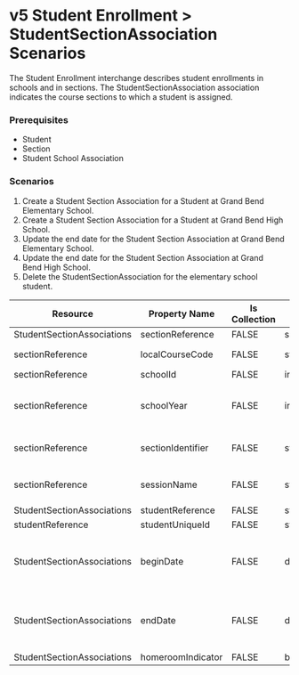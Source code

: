 # v5 Student Enrollment > StudentSectionAssociation Scenarios

The Student Enrollment interchange describes student enrollments in schools and
in sections.
The StudentSectionAssociation association indicates the course sections to which
a student is assigned.

### **Prerequisites**

* Student
* Section
* Student School Association

### Scenarios

1. Create a Student Section Association for a Student at Grand Bend Elementary
    School.
2. Create a Student Section Association for a Student at Grand Bend High
    School.
3. Update the end date for the Student Section Association at Grand Bend
    Elementary School.
4. Update the end date for the Student Section Association at Grand Bend High
    School.
5. Delete the StudentSectionAssociation for the elementary school student.

| Resource | Property Name | Is Collection | Data Type | Required / Optional | Scenario 1  <br/>POST | Scenario 2  <br/>POST | Scenario 3  <br/>PUT | Scenario 4  <br/>PUT |
| --- | --- | --- | --- | --- | --- | --- | --- | --- |
| StudentSectionAssociations | sectionReference | FALSE | sectionReference | REQUIRED |     |     |     |     |
| sectionReference | localCourseCode | FALSE | string | REQUIRED | ["ELA-01"  if possible<br/><br/>| system value] | ["ALG-2"  if possible<br/><br/>| system value] | ["ELA-01"  if possible<br/><br/>| system value] | ["ALG-2"  if possible<br/><br/>| system value] |
| sectionReference | schoolId | FALSE | integer | REQUIRED | 255901107 | 255901001 | 255901107 | 255901001 |
| sectionReference | schoolYear | FALSE | integer | REQUIRED | <br/>[Current School Year]<br/> | <br/>[Current School Year]<br/> | <br/>[Current School Year]<br/> | <br/>[Current School Year]<br/> |
| sectionReference | sectionIdentifier | FALSE | string | REQUIRED | ["ELA012017RM555"  if possible<br/><br/>| system value] | ["ALG12017RM901"  if possible<br/><br/>| system value] | ["ELA012017RM555"  if possible<br/><br/>| system value] | ["ALG12017RM901"  if possible<br/><br/>| system value] |
| sectionReference | sessionName | FALSE | string | REQUIRED | 2016-2017 Fall Semester | 2016-2017 Fall Semester | 2016-2017 Fall Semester | 2016-2017 Fall Semester |
| StudentSectionAssociations | studentReference | FALSE | studentReference | REQUIRED |     |     |     |     |
| studentReference | studentUniqueId | FALSE | string | REQUIRED | 111111 | 222222 | 111111 | 222222 |
| StudentSectionAssociations | beginDate | FALSE | date | REQUIRED | 09/01/<br/><br/>[Current School Year] | 08/31/<br/><br/>[Current School Year] | 09/01/<br/><br/>[Current School Year] | 08/31/<br/><br/>[Current School Year] |
| StudentSectionAssociations | endDate | FALSE | date | REQUIRED | 12/16/<br/><br/>[Current School Year] | 12/16/<br/><br/>[Current School Year] | **12/10/**<br/><br/>**[Current School Year]** | **12/10/**<br/><br/>**[Current School Year]** |
| StudentSectionAssociations | homeroomIndicator | FALSE | boolean | CONDITIONAL | False | True | False | True |
